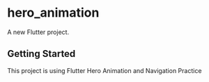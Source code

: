 # hero_animation

A new Flutter project.

## Getting Started

This project is using Flutter Hero Animation
and Navigation Practice
